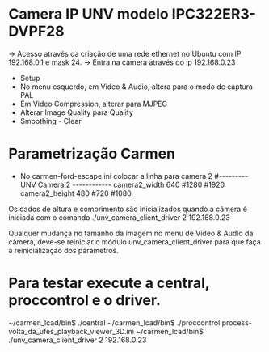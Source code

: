# Camera IP UNV modelo IPC322ER3-DVPF28

-> Acesso através da criação de uma rede ethernet no Ubuntu com IP 192.168.0.1 e mask 24.
-> Entra na camera através do ip 192.168.0.23
- Setup
- No menu esquerdo, em Video & Audio, altera para o modo de captura PAL
- Em Video Compression, alterar para MJPEG
- Alterar Image Quality para Quality
- Smoothing - Clear

# Parametrização Carmen

- No carmen-ford-escape.ini colocar a linha para camera 2
#--------- UNV Camera 2 ------------
camera2_width      640 #1280 #1920
camera2_height     480 #720  #1080

Os dados de altura e comprimento são inicializados quando a câmera é iniciada com o comando ./unv_camera_client_driver 2 192.168.0.23

Qualquer mudança no tamanho da imagem no menu de Video & Audio da câmera, deve-se reiniciar o módulo unv_camera_client_driver para que faça a reinicialização dos parâmetros.

# Para testar execute a central, proccontrol e o driver.
~/carmen_lcad/bin$ ./central
~/carmen_lcad/bin$ ./proccontrol process-volta_da_ufes_playback_viewer_3D.ini
~/carmen_lcad/bin$ ./unv_camera_client_driver 2 192.168.0.23